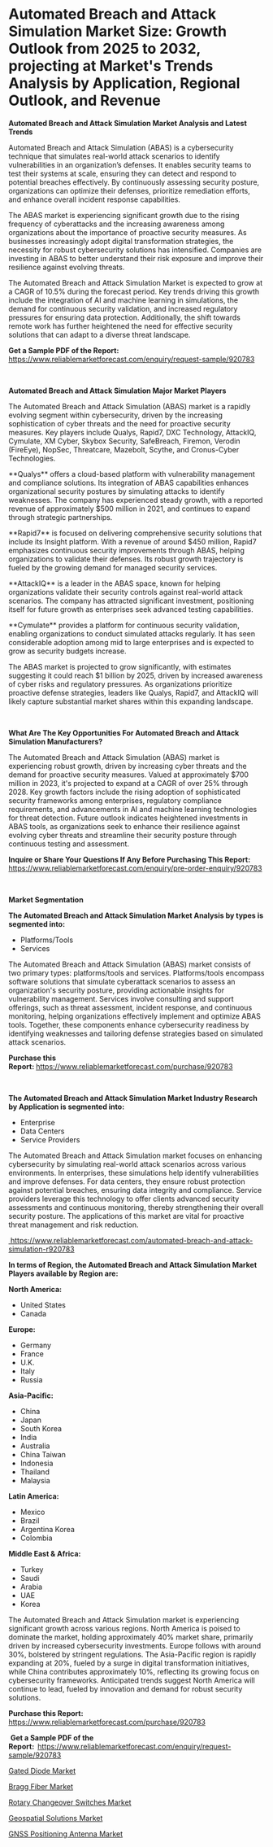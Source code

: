 <p><h1>Automated Breach and Attack Simulation Market Size: Growth Outlook from 2025 to 2032, projecting at Market's Trends Analysis by Application, Regional Outlook, and Revenue</h1></p><p><strong>Automated Breach and Attack Simulation Market Analysis and Latest Trends</strong></p>
<p><p>Automated Breach and Attack Simulation (ABAS) is a cybersecurity technique that simulates real-world attack scenarios to identify vulnerabilities in an organization’s defenses. It enables security teams to test their systems at scale, ensuring they can detect and respond to potential breaches effectively. By continuously assessing security posture, organizations can optimize their defenses, prioritize remediation efforts, and enhance overall incident response capabilities.</p><p>The ABAS market is experiencing significant growth due to the rising frequency of cyberattacks and the increasing awareness among organizations about the importance of proactive security measures. As businesses increasingly adopt digital transformation strategies, the necessity for robust cybersecurity solutions has intensified. Companies are investing in ABAS to better understand their risk exposure and improve their resilience against evolving threats.</p><p>The Automated Breach and Attack Simulation Market is expected to grow at a CAGR of 10.5% during the forecast period. Key trends driving this growth include the integration of AI and machine learning in simulations, the demand for continuous security validation, and increased regulatory pressures for ensuring data protection. Additionally, the shift towards remote work has further heightened the need for effective security solutions that can adapt to a diverse threat landscape.</p></p>
<p><strong>Get a Sample PDF of the Report:&nbsp;</strong> <a href="https://www.reliablemarketforecast.com/enquiry/request-sample/920783?utm_campaign=2886&utm_medium=2&utm_source=Github&utm_content=ia&utm_term=07032025&utm_id=automated-breach-and-attack-simulation">https://www.reliablemarketforecast.com/enquiry/request-sample/920783</a></p>
<p>&nbsp;</p>
<p><strong>Automated Breach and Attack Simulation Major Market Players</strong></p>
<p><p>The Automated Breach and Attack Simulation (ABAS) market is a rapidly evolving segment within cybersecurity, driven by the increasing sophistication of cyber threats and the need for proactive security measures. Key players include Qualys, Rapid7, DXC Technology, AttackIQ, Cymulate, XM Cyber, Skybox Security, SafeBreach, Firemon, Verodin (FireEye), NopSec, Threatcare, Mazebolt, Scythe, and Cronus-Cyber Technologies.</p><p>**Qualys** offers a cloud-based platform with vulnerability management and compliance solutions. Its integration of ABAS capabilities enhances organizational security postures by simulating attacks to identify weaknesses. The company has experienced steady growth, with a reported revenue of approximately $500 million in 2021, and continues to expand through strategic partnerships.</p><p>**Rapid7** is focused on delivering comprehensive security solutions that include its Insight platform. With a revenue of around $450 million, Rapid7 emphasizes continuous security improvements through ABAS, helping organizations to validate their defenses. Its robust growth trajectory is fueled by the growing demand for managed security services.</p><p>**AttackIQ** is a leader in the ABAS space, known for helping organizations validate their security controls against real-world attack scenarios. The company has attracted significant investment, positioning itself for future growth as enterprises seek advanced testing capabilities. </p><p>**Cymulate** provides a platform for continuous security validation, enabling organizations to conduct simulated attacks regularly. It has seen considerable adoption among mid to large enterprises and is expected to grow as security budgets increase.</p><p>The ABAS market is projected to grow significantly, with estimates suggesting it could reach $1 billion by 2025, driven by increased awareness of cyber risks and regulatory pressures. As organizations prioritize proactive defense strategies, leaders like Qualys, Rapid7, and AttackIQ will likely capture substantial market shares within this expanding landscape.</p></p>
<p>&nbsp;</p>
<p><strong>What Are The Key Opportunities For Automated Breach and Attack Simulation Manufacturers?</strong></p>
<p><p>The Automated Breach and Attack Simulation (ABAS) market is experiencing robust growth, driven by increasing cyber threats and the demand for proactive security measures. Valued at approximately $700 million in 2023, it's projected to expand at a CAGR of over 25% through 2028. Key growth factors include the rising adoption of sophisticated security frameworks among enterprises, regulatory compliance requirements, and advancements in AI and machine learning technologies for threat detection. Future outlook indicates heightened investments in ABAS tools, as organizations seek to enhance their resilience against evolving cyber threats and streamline their security posture through continuous testing and assessment.</p></p>
<p><strong>Inquire or Share Your Questions If Any Before Purchasing This Report:</strong> <a href="https://www.reliablemarketforecast.com/enquiry/pre-order-enquiry/920783?utm_campaign=2886&utm_medium=2&utm_source=Github&utm_content=ia&utm_term=07032025&utm_id=automated-breach-and-attack-simulation">https://www.reliablemarketforecast.com/enquiry/pre-order-enquiry/920783</a></p>
<p>&nbsp;</p>
<p><strong>Market Segmentation</strong></p>
<p><strong>The Automated Breach and Attack Simulation Market Analysis by types is segmented into:</strong></p>
<p><ul><li>Platforms/Tools</li><li>Services</li></ul></p>
<p><p>The Automated Breach and Attack Simulation (ABAS) market consists of two primary types: platforms/tools and services. Platforms/tools encompass software solutions that simulate cyberattack scenarios to assess an organization's security posture, providing actionable insights for vulnerability management. Services involve consulting and support offerings, such as threat assessment, incident response, and continuous monitoring, helping organizations effectively implement and optimize ABAS tools. Together, these components enhance cybersecurity readiness by identifying weaknesses and tailoring defense strategies based on simulated attack scenarios.</p></p>
<p><strong>Purchase this Report:&nbsp;</strong><a href="https://www.reliablemarketforecast.com/purchase/920783?utm_campaign=2886&utm_medium=2&utm_source=Github&utm_content=ia&utm_term=07032025&utm_id=automated-breach-and-attack-simulation">https://www.reliablemarketforecast.com/purchase/920783</a></p>
<p>&nbsp;</p>
<p><strong>The Automated Breach and Attack Simulation Market Industry Research by Application is segmented into:</strong></p>
<p><ul><li>Enterprise</li><li>Data Centers</li><li>Service Providers</li></ul></p>
<p><p>The Automated Breach and Attack Simulation market focuses on enhancing cybersecurity by simulating real-world attack scenarios across various environments. In enterprises, these simulations help identify vulnerabilities and improve defenses. For data centers, they ensure robust protection against potential breaches, ensuring data integrity and compliance. Service providers leverage this technology to offer clients advanced security assessments and continuous monitoring, thereby strengthening their overall security posture. The applications of this market are vital for proactive threat management and risk reduction.</p></p>
<p><a href="https://www.reliablemarketforecast.com/automated-breach-and-attack-simulation-r920783?utm_campaign=2886&utm_medium=2&utm_source=Github&utm_content=ia&utm_term=07032025&utm_id=automated-breach-and-attack-simulation">&nbsp;https://www.reliablemarketforecast.com/automated-breach-and-attack-simulation-r920783</a></p>
<p><strong>In terms of Region, the Automated Breach and Attack Simulation Market Players available by Region are:</strong></p>
<p>
    <p> <strong> North America: </strong>
        <ul>
            <li>United States</li>
            <li>Canada</li>
        </ul>
        </p> 
    <p> <strong> Europe: </strong>
        <ul>
            <li>Germany</li>
            <li>France</li>
            <li>U.K.</li>
            <li>Italy</li>
            <li>Russia</li>
        </ul>
        </p> 
    <p> <strong> Asia-Pacific: </strong>
        <ul>
            <li>China</li>
            <li>Japan</li>
            <li>South Korea</li>
            <li>India</li>
            <li>Australia</li>
            <li>China Taiwan</li>
            <li>Indonesia</li>
            <li>Thailand</li>
            <li>Malaysia</li>
        </ul>
        </p> 
    <p> <strong> Latin America: </strong>
        <ul>
            <li>Mexico</li>
            <li>Brazil</li>
            <li>Argentina Korea</li>
            <li>Colombia</li>
        </ul>
        </p> 
    <p> <strong> Middle East & Africa: </strong>
        <ul>
            <li>Turkey</li>
            <li>Saudi</li>
            <li>Arabia</li>
            <li>UAE</li>
            <li>Korea</li>
        </ul>
    </p>
    </p>
<p><p>The Automated Breach and Attack Simulation market is experiencing significant growth across various regions. North America is poised to dominate the market, holding approximately 40% market share, primarily driven by increased cybersecurity investments. Europe follows with around 30%, bolstered by stringent regulations. The Asia-Pacific region is rapidly expanding at 20%, fueled by a surge in digital transformation initiatives, while China contributes approximately 10%, reflecting its growing focus on cybersecurity frameworks. Anticipated trends suggest North America will continue to lead, fueled by innovation and demand for robust security solutions.</p></p>
<p><strong>Purchase this Report: </strong><a href="https://www.reliablemarketforecast.com/purchase/920783?utm_campaign=2886&utm_medium=2&utm_source=Github&utm_content=ia&utm_term=07032025&utm_id=automated-breach-and-attack-simulation">https://www.reliablemarketforecast.com/purchase/920783</a></p>
<p>&nbsp;<strong>Get a Sample PDF of the Report:&nbsp;&nbsp;</strong><a href="https://www.reliablemarketforecast.com/enquiry/request-sample/920783?utm_campaign=2886&utm_medium=2&utm_source=Github&utm_content=ia&utm_term=07032025&utm_id=automated-breach-and-attack-simulation">https://www.reliablemarketforecast.com/enquiry/request-sample/920783</a></p>
<p><strong></strong></p>
<p><p><a href="https://www.linkedin.com/pulse/gated-diode-market-analysis-report-offers-forecast-trends-projected-1hnjf?utm_campaign=2886&utm_medium=2&utm_source=Github&utm_content=ia&utm_term=07032025&utm_id=automated-breach-and-attack-simulation">Gated Diode Market</a></p><p><a href="https://www.linkedin.com/pulse/detailed-report-bragg-fiber-market-growth-share-11-cagr-forecast-rluif?utm_campaign=2886&utm_medium=2&utm_source=Github&utm_content=ia&utm_term=07032025&utm_id=automated-breach-and-attack-simulation">Bragg Fiber Market</a></p><p><a href="https://www.linkedin.com/pulse/revenue-projections-growth-forecast-rotary-changeover-switches-a1qqf?utm_campaign=2886&utm_medium=2&utm_source=Github&utm_content=ia&utm_term=07032025&utm_id=automated-breach-and-attack-simulation">Rotary Changeover Switches Market</a></p><p><a href="https://github.com/tszkintruca/Market-Research-Report-List-1/blob/main/geospatial-solutions-market.md?utm_campaign=2886&utm_medium=2&utm_source=Github&utm_content=ia&utm_term=07032025&utm_id=automated-breach-and-attack-simulation">Geospatial Solutions Market</a></p><p><a href="https://www.linkedin.com/pulse/global-gnss-positioning-antenna-market-opportunities-forecast-mjdme?utm_campaign=2886&utm_medium=2&utm_source=Github&utm_content=ia&utm_term=07032025&utm_id=automated-breach-and-attack-simulation">GNSS Positioning Antenna Market</a></p></p>